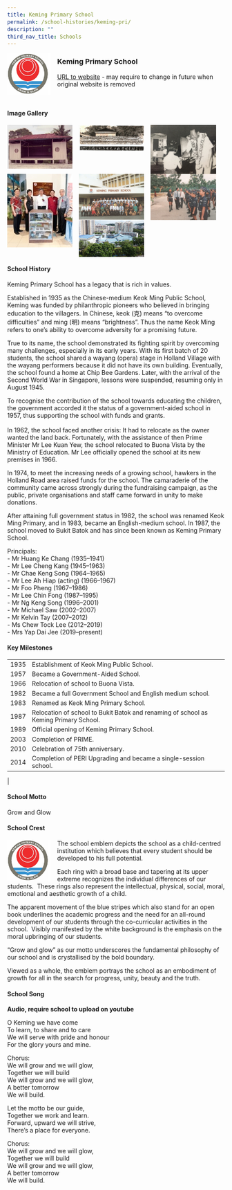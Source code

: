 ```yaml
---
title: Keming Primary School
permalink: /school-histories/keming-pri/
description: ""
third_nav_title: Schools
---
```

<img src="/images/kemingpri1.png" style="width:20%;margin-right:15px;" align = "left">

### **Keming Primary School**
[URL to website](https://kemingpri.moe.edu.sg/) - may require to change in future when original website is removed

<br clear="left">

#### **Image Gallery**

<p><a href="https://staging.d1yxymztqoj7qn.amplifyapp.com/images/kemingpri2.jpg">  
<img src="/images/kemingpri2.jpg" style="width:30%;margin-right:15px;" align = "left">
</a></p>

<p><a href="https://staging.d1yxymztqoj7qn.amplifyapp.com/images/kemingpri3.jpg">  
<img src="/images/kemingpri3.jpg" style="width:30%;margin-right:15px;" align = "left">
</a></p>

<p><a href="https://staging.d1yxymztqoj7qn.amplifyapp.com/images/kemingpri4.jpg">  
<img src="/images/kemingpri4.jpg" style="width:30%;margin-right:15px;" align = "left">
</a></p>

<p><a href="https://staging.d1yxymztqoj7qn.amplifyapp.com/images/kemingpri5.jpg">  
<img src="/images/kemingpri5.jpg" style="width:30%;margin-right:15px;" align = "left">
</a></p>

<p><a href="https://staging.d1yxymztqoj7qn.amplifyapp.com/images/kemingpri6.jpg">  
<img src="/images/kemingpri6.jpg" style="width:30%;margin-right:15px;" align = "left">
</a></p>

<p><a href="https://staging.d1yxymztqoj7qn.amplifyapp.com/images/kemingpri7.jpg">  
<img src="/images/kemingpri7.jpg" style="width:30%;margin-right:15px;" align = "left">
</a></p>

<p><a href="https://staging.d1yxymztqoj7qn.amplifyapp.com/images/kemingpri8.jpg">  
<img src="/images/kemingpri8.jpg" style="width:30%;margin-right:15px;" align = "left">
</a></p>

<br clear="left">

#### **School History**
Keming Primary School has a legacy that is rich in values.    
  
Established in 1935 as the Chinese-medium Keok Ming Public School, Keming was funded by philanthropic pioneers who believed in bringing education to the villagers. In Chinese, keok (克) means “to overcome difficulties” and ming (明) means “brightness”. Thus the name Keok Ming refers to one’s ability to overcome adversity for a promising future.  
  
True to its name, the school demonstrated its fighting spirit by overcoming many challenges, especially in its early years. With its first batch of 20 students, the school shared a wayang (opera) stage in Holland Village with the wayang performers because it did not have its own building. Eventually, the school found a home at Chip Bee Gardens. Later, with the arrival of the Second World War in Singapore, lessons were suspended, resuming only in August 1945.  
  
To recognise the contribution of the school towards educating the children, the government accorded it the status of a government-aided school in 1957, thus supporting the school with funds and grants.    
   
In 1962, the school faced another crisis: It had to relocate as the owner wanted the land back. Fortunately, with the assistance of then Prime Minister Mr Lee Kuan Yew, the school relocated to Buona Vista by the Ministry of Education. Mr Lee officially opened the school at its new premises in 1966.  
  
In 1974, to meet the increasing needs of a growing school, hawkers in the Holland Road area raised funds for the school. The camaraderie of the community came across strongly during the fundraising campaign, as the public, private organisations and staff came forward in unity to make donations.  
  
After attaining full government status in 1982, the school was renamed Keok Ming Primary, and in 1983, became an English-medium school. In 1987, the school moved to Bukit Batok and has since been known as Keming Primary School.

Principals:<br>
\- Mr Huang Ke Chang (1935–1941)<br>
\- Mr Lee Cheng Kang (1945–1963)<br>
\- Mr Chae Keng Song (1964–1965) <br>
\- Mr Lee Ah Hiap (acting) (1966–1967)<br>
\- Mr Foo Pheng (1967–1986)<br>
\- Mr Lee Chin Fong (1987–1995)<br>
\- Mr Ng Keng Song (1996–2001) <br>
\- Mr Michael Saw (2002–2007)<br>
\- Mr Kelvin Tay (2007–2012)<br>
\- Ms Chew Tock Lee (2012–2019)<br>
\- Mrs Yap Dai Jee (2019–present)

#### **Key Milestones**

|  |  |
|:---:|---|
| 1935 | Establishment of Keok Ming Public School. |
| 1957 | Became a Government-Aided School. |
| 1966 | Relocation of school to Buona Vista. |
| 1982 | Became a full Government School and English medium school. |
| 1983 | Renamed as Keok Ming Primary School. |
| 1987 | Relocation of school to Bukit Batok and renaming of school as Keming Primary School. |
| 1989 | Official opening of Keming Primary School. |
| 2003 | Completion of PRIME. |
| 2010 | Celebration of 75th anniversary. |
| 2014 | Completion of PERI Upgrading and became a single-session school. |
|

#### **School Motto**
Grow and Glow

#### **School Crest**
<img src="/images/kemingpri1.png" style="width:20%;margin-right:15px;" align = "left">

The school emblem depicts the school as a child-centred institution which believes that every student should be developed to his full potential.   
  
Each ring with a broad base and tapering at its upper extreme recognizes the individual differences of our students.  These rings also represent the intellectual, physical, social, moral, emotional and aesthetic growth of a child.  
  
The apparent movement of the blue stripes which also stand for an open book underlines the academic progress and the need for an all-round development of our students through the co-curricular activities in the school.  Visibly manifested by the white background is the emphasis on the moral upbringing of our students.  
  
“Grow and glow” as our motto underscores the fundamental philosophy of our school and is crystallised by the bold boundary.  
  
Viewed as a whole, the emblem portrays the school as an embodiment of growth for all in the search for progress, unity, beauty and the truth.

#### **School Song**
**Audio, require school to upload on youtube**

O Keming we have come<br>
To learn, to share and to care<br>
We will serve with pride and honour<br>
For the glory yours and mine.

Chorus:<br>
We will grow and we will glow,<br>
Together we will build<br>
We will grow and we will glow,<br>
A better tomorrow<br>
We will build.

Let the motto be our guide,<br>
Together we work and learn.<br>
Forward, upward we will strive,<br>
There’s a place for everyone.

Chorus:<br>
We will grow and we will glow,<br>
Together we will build<br>
We will grow and we will glow,<br>
A better tomorrow<br>
We will build.